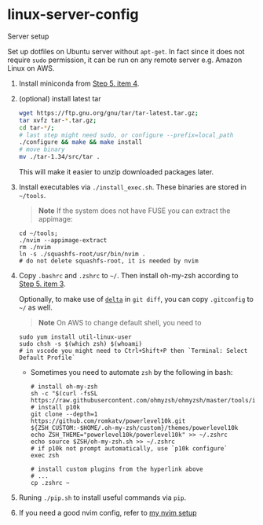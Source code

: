 # linux-server-config
Server setup

Set up dotfiles on Ubuntu server without `apt-get`. In fact since it does not require `sudo` permission, it can be run on any remote server e.g. Amazon Linux on AWS.

1. Install miniconda from [Step 5. item 4](https://github.com/cnut1648/dotfiles/tree/master#step-5).

2. (optional) install latest tar

    ```sh
    wget https://ftp.gnu.org/gnu/tar/tar-latest.tar.gz;
    tar xvfz tar-*.tar.gz;
    cd tar-*/;
    # last step might need sudo, or configure --prefix=local_path
    ./configure && make && make install
    # move binary
    mv ./tar-1.34/src/tar .
    ```

    This will make it easier to unzip downloaded packages later.

3. Install executables via `./install_exec.sh`. These binaries are stored in `~/tools`.

   > **Note**
   > If the system does not have FUSE you can extract the appimage:
   ```shell
   cd ~/tools;
   ./nvim --appimage-extract
   rm ./nvim
   ln -s ./squashfs-root/usr/bin/nvim .
   # do not delete squashfs-root, it is needed by nvim
   ```

4. Copy `.bashrc` and `.zshrc` to `~/`. Then install oh-my-zsh according to [Step 5. item 3](https://github.com/cnut1648/dotfiles/tree/master#step-5).
   
   Optionally, to make use of [`delta`](https://github.com/dandavison/delta) in `git diff`, you can copy `.gitconfig` to `~/` as well.
   
   > **Note**
   > On AWS to change default shell, you need to
   ```shell
   sudo yum install util-linux-user
   sudo chsh -s $(which zsh) $(whoami)
   # in vscode you might need to Ctrl+Shift+P then `Terminal: Select Default Profile`
   ```
   
   *  Sometimes you need to automate `zsh` by the following in bash:

      ```shell
      # install oh-my-zsh
      sh -c "$(curl -fsSL https://raw.githubusercontent.com/ohmyzsh/ohmyzsh/master/tools/install.sh)"
      # install p10k
      git clone --depth=1 https://github.com/romkatv/powerlevel10k.git ${ZSH_CUSTOM:-$HOME/.oh-my-zsh/custom}/themes/powerlevel10k
      echo ZSH_THEME="powerlevel10k/powerlevel10k" >> ~/.zshrc
      echo source $ZSH/oh-my-zsh.sh >> ~/.zshrc
      # if p10k not prompt automatically, use `p10k configure`
      exec zsh

      # install custom plugins from the hyperlink above
      # ...
      cp .zshrc ~
      ```

6. Runing `./pip.sh` to install useful commands via `pip`.

7. If you need a good nvim config, refer to [my nvim setup](https://github.com/cnut1648/nvim-lua.git)
